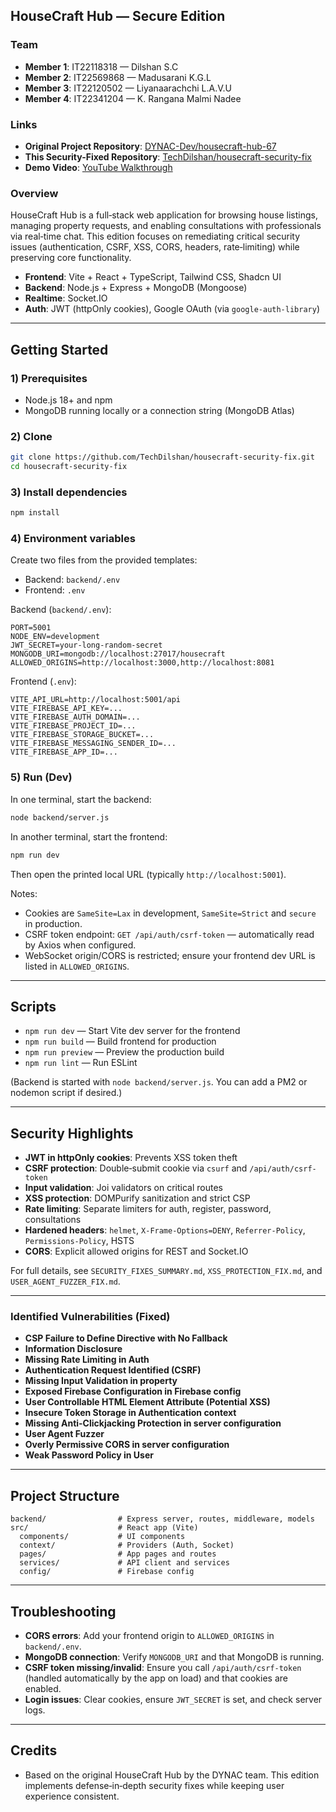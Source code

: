 ## HouseCraft Hub — Secure Edition

### Team
- **Member 1**: IT22118318 — Dilshan S.C
- **Member 2**: IT22569868 — Madusarani K.G.L
- **Member 3**: IT22120502 — Liyanaarachchi L.A.V.U
- **Member 4**: IT22341204 — K. Rangana Malmi Nadee

### Links
- **Original Project Repository**: [DYNAC-Dev/housecraft-hub-67](https://github.com/DYNAC-Dev/housecraft-hub-67.git)
- **This Security-Fixed Repository**: [TechDilshan/housecraft-security-fix](https://github.com/TechDilshan/housecraft-security-fix.git)
- **Demo Video**: [YouTube Walkthrough](https://www.youtube.com/watch?v=QcgYG1kvsrI)

### Overview
HouseCraft Hub is a full‑stack web application for browsing house listings, managing property requests, and enabling consultations with professionals via real‑time chat. This edition focuses on remediating critical security issues (authentication, CSRF, XSS, CORS, headers, rate‑limiting) while preserving core functionality.

- **Frontend**: Vite + React + TypeScript, Tailwind CSS, Shadcn UI
- **Backend**: Node.js + Express + MongoDB (Mongoose)
- **Realtime**: Socket.IO
- **Auth**: JWT (httpOnly cookies), Google OAuth (via `google-auth-library`)


---

## Getting Started

### 1) Prerequisites
- Node.js 18+ and npm
- MongoDB running locally or a connection string (MongoDB Atlas)

### 2) Clone
```bash
git clone https://github.com/TechDilshan/housecraft-security-fix.git
cd housecraft-security-fix
```

### 3) Install dependencies
```bash
npm install
```

### 4) Environment variables
Create two files from the provided templates:

- Backend: `backend/.env`
- Frontend: `.env`


Backend (`backend/.env`):
```
PORT=5001
NODE_ENV=development
JWT_SECRET=your-long-random-secret
MONGODB_URI=mongodb://localhost:27017/housecraft
ALLOWED_ORIGINS=http://localhost:3000,http://localhost:8081
```

Frontend (`.env`):
```
VITE_API_URL=http://localhost:5001/api
VITE_FIREBASE_API_KEY=...
VITE_FIREBASE_AUTH_DOMAIN=...
VITE_FIREBASE_PROJECT_ID=...
VITE_FIREBASE_STORAGE_BUCKET=...
VITE_FIREBASE_MESSAGING_SENDER_ID=...
VITE_FIREBASE_APP_ID=...
```

### 5) Run (Dev)
In one terminal, start the backend:
```bash
node backend/server.js
```

In another terminal, start the frontend:
```bash
npm run dev
```
Then open the printed local URL (typically `http://localhost:5001`).

Notes:
- Cookies are `SameSite=Lax` in development, `SameSite=Strict` and `secure` in production.
- CSRF token endpoint: `GET /api/auth/csrf-token` — automatically read by Axios when configured.
- WebSocket origin/CORS is restricted; ensure your frontend dev URL is listed in `ALLOWED_ORIGINS`.

---

## Scripts
- `npm run dev` — Start Vite dev server for the frontend
- `npm run build` — Build frontend for production
- `npm run preview` — Preview the production build
- `npm run lint` — Run ESLint

(Backend is started with `node backend/server.js`. You can add a PM2 or nodemon script if desired.)

---

## Security Highlights
- **JWT in httpOnly cookies**: Prevents XSS token theft
- **CSRF protection**: Double‑submit cookie via `csurf` and `/api/auth/csrf-token`
- **Input validation**: Joi validators on critical routes
- **XSS protection**: DOMPurify sanitization and strict CSP
- **Rate limiting**: Separate limiters for auth, register, password, consultations
- **Hardened headers**: `helmet`, `X-Frame-Options=DENY`, `Referrer-Policy`, `Permissions-Policy`, HSTS
- **CORS**: Explicit allowed origins for REST and Socket.IO

For full details, see `SECURITY_FIXES_SUMMARY.md`, `XSS_PROTECTION_FIX.md`, and `USER_AGENT_FUZZER_FIX.md`.

---

### Identified Vulnerabilities (Fixed)
- **CSP Failure to Define Directive with No Fallback**
- **Information Disclosure**
- **Missing Rate Limiting in Auth**
- **Authentication Request Identified (CSRF)**
- **Missing Input Validation in property**
- **Exposed Firebase Configuration in Firebase config**
- **User Controllable HTML Element Attribute (Potential XSS)**
- **Insecure Token Storage in Authentication context**
- **Missing Anti-Clickjacking Protection in server configuration**
- **User Agent Fuzzer**
- **Overly Permissive CORS in server configuration**
- **Weak Password Policy in User**

---

## Project Structure
```
backend/                # Express server, routes, middleware, models
src/                    # React app (Vite)
  components/           # UI components
  context/              # Providers (Auth, Socket)
  pages/                # App pages and routes
  services/             # API client and services
  config/               # Firebase config
```

---

## Troubleshooting
- **CORS errors**: Add your frontend origin to `ALLOWED_ORIGINS` in `backend/.env`.
- **MongoDB connection**: Verify `MONGODB_URI` and that MongoDB is running.
- **CSRF token missing/invalid**: Ensure you call `/api/auth/csrf-token` (handled automatically by the app on load) and that cookies are enabled.
- **Login issues**: Clear cookies, ensure `JWT_SECRET` is set, and check server logs.

---

## Credits
- Based on the original HouseCraft Hub by the DYNAC team. This edition implements defense‑in‑depth security fixes while keeping user experience consistent.
